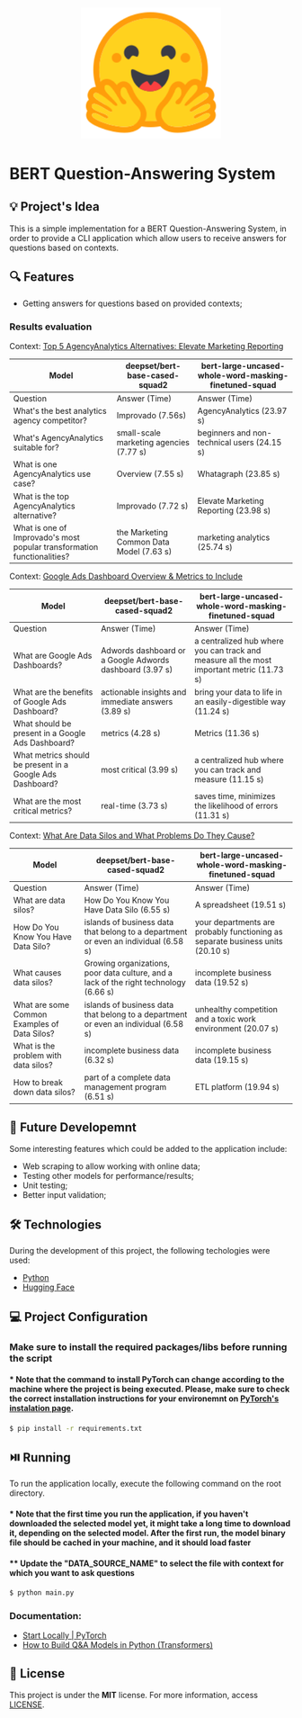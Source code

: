 <h1 align="center"><img alt="BERT Question-Answering System" title="BERT Question-Answering System" src=".github/logo.svg" width="250" /></h1>

# BERT Question-Answering System

## 💡 Project's Idea

This is a simple implementation for a BERT Question-Answering System, in order to provide a CLI application which allow users to receive answers for questions based on contexts.

## 🔍 Features

* Getting answers for questions based on provided contexts;

### **Results evaluation**

Context: [Top 5 AgencyAnalytics Alternatives: Elevate Marketing Reporting](data/agency-analytics-alternatives-competitors.txt)

Model | deepset/bert-base-cased-squad2 | bert-large-uncased-whole-word-masking-finetuned-squad
--- | --- | ---
Question | Answer (Time) | Answer (Time)
What's the best analytics agency competitor? | Improvado (7.56s) | AgencyAnalytics (23.97 s)
What's AgencyAnalytics suitable for? | small-scale marketing agencies (7.77 s) | beginners and non-technical users (24.15 s)
What is one AgencyAnalytics use case? | Overview (7.55 s) | Whatagraph (23.85 s)
What is the top AgencyAnalytics alternative? | Improvado (7.72 s) | Elevate Marketing Reporting (23.98 s)
What is one of Improvado's most popular transformation functionalities? | the Marketing Common Data Model (7.63 s) | marketing analytics (25.74 s)

Context: [Google Ads Dashboard Overview & Metrics to Include](data/google-ads-dashboard.txt)

Model | deepset/bert-base-cased-squad2 | bert-large-uncased-whole-word-masking-finetuned-squad
--- | --- | ---
Question | Answer (Time) | Answer (Time)
What are Google Ads Dashboards? | Adwords dashboard or a Google Adwords dashboard (3.97 s) | a centralized hub where you can track and measure all the most important metric (11.73 s)
What are the benefits of Google Ads Dashboard? | actionable insights and immediate answers (3.89 s) | bring your data to life in an easily-digestible way (11.24 s)
What should be present in a Google Ads Dashboard? | metrics (4.28 s) | Metrics (11.36 s)
What metrics should be present in a Google Ads Dashboard? | most critical (3.99 s) | a centralized hub where you can track and measure (11.15 s)
What are the most critical metrics? | real-time (3.73 s) | saves time, minimizes the likelihood of errors (11.31 s)

Context: [What Are Data Silos and What Problems Do They Cause?](data/data-silos.txt)

Model | deepset/bert-base-cased-squad2 | bert-large-uncased-whole-word-masking-finetuned-squad
--- | --- | ---
Question | Answer (Time) | Answer (Time)
What are data silos? | How Do You Know You Have Data Silo (6.55 s) | A spreadsheet (19.51 s)
How Do You Know You Have Data Silo? | islands of business data that belong to a department or even an individual (6.58 s) | your departments are probably functioning as separate business units (20.10 s)
What causes data silos? | Growing organizations, poor data culture, and a lack of the right technology (6.66 s) | incomplete business data (19.52 s)
What are some Common Examples of Data Silos? | islands of business data that belong to a department or even an individual (6.58 s) | unhealthy competition and a toxic work environment (20.07 s)
What is the problem with data silos? | incomplete business data (6.32 s) | incomplete business data (19.15 s)
How to break down data silos? | part of a complete data management program (6.51 s) | ETL platform (19.94 s)

## 📝 Future Developemnt

Some interesting features which could be added to the application include:

* Web scraping to allow working with online data;
* Testing other models for performance/results;
* Unit testing;
* Better input validation;

## 🛠 Technologies

During the development of this project, the following techologies were used:

- [Python](https://www.python.org/)
- [Hugging Face](https://huggingface.co/)

## 💻 Project Configuration

### Make sure to install the required packages/libs before running the script

#### * Note that the command to install PyTorch can change according to the machine where the project is being executed. Please, make sure to check the correct installation instructions for your environemnt on [PyTorch's instalation page](https://pytorch.org/get-started/locally/).

```bash
$ pip install -r requirements.txt
```

## ⏯️ Running

To run the application locally, execute the following command on the root directory.

#### * Note that the first time you run the application, if you haven't downloaded the selected model yet, it might take a long time to download it, depending on the selected model. After the first run, the model binary file should be cached in your machine, and it should load faster
#### ** Update the "DATA_SOURCE_NAME" to select the file with context for which you want to ask questions

```bash
$ python main.py
```

### Documentation:
* [Start Locally | PyTorch](https://pytorch.org/get-started/locally/)
* [How to Build Q&A Models in Python (Transformers)](https://www.youtube.com/watch?v=scJsty_DR3o&t=913s)

## 📄 License

This project is under the **MIT** license. For more information, access [LICENSE](./LICENSE).

